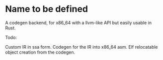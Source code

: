 # Name to be defined


A codegen backend, for x86_64 with a llvm-like API but easily usable in Rust.

Todo:

Custom IR in ssa form.
Codegen for the IR into x86_64 asm.
Elf relocatable object creation from the codegen.
